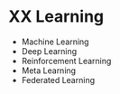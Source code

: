 # XX Learning
- Machine Learning
- Deep Learning
- Reinforcement Learning
- Meta Learning
- Federated Learning

